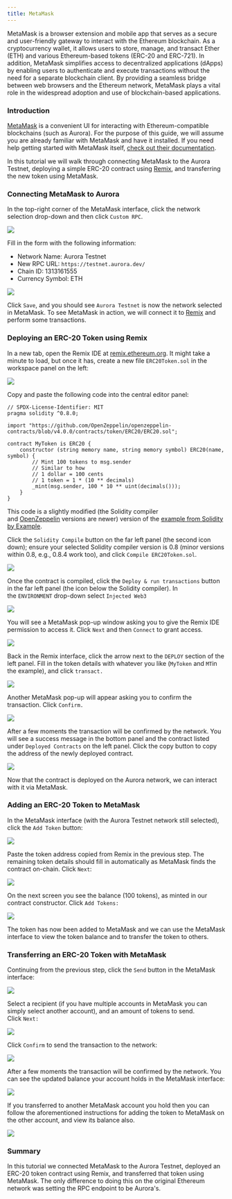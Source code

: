 ```yaml
---
title: MetaMask
---
```

MetaMask is a browser extension and mobile app that serves as a secure and user-friendly gateway to interact with the Ethereum blockchain. As a cryptocurrency wallet, it allows users to store, manage, and transact Ether (ETH) and various Ethereum-based tokens (ERC-20 and ERC-721). In addition, MetaMask simplifies access to decentralized applications (dApps) by enabling users to authenticate and execute transactions without the need for a separate blockchain client. By providing a seamless bridge between web browsers and the Ethereum network, MetaMask plays a vital role in the widespread adoption and use of blockchain-based applications.

### Introduction[​](https://doc.aurora.dev/interact/metamask#introduction "Direct link to heading")

[MetaMask](https://metamask.io/) is a convenient UI for interacting with Ethereum-compatible blockchains (such as Aurora). For the purpose of this guide, we will assume you are already familiar with MetaMask and have it installed. If you need help getting started with MetaMask itself, [check out their documentation](https://metamask.io/faqs.html).

In this tutorial we will walk through connecting MetaMask to the Aurora Testnet, deploying a simple ERC-20 contract using [Remix](https://remix.ethereum.org/), and transferring the new token using MetaMask.

### Connecting MetaMask to Aurora[​](https://doc.aurora.dev/interact/metamask#connecting-metamask-to-aurora "Direct link to heading")

In the top-right corner of the MetaMask interface, click the network selection drop-down and then click `Custom RPC`.

![](https://www.datocms-assets.com/95026/1679469164-metamask_choose_network-0d3034f88dcd7bc92f61df7d1be9bb7c.png)

Fill in the form with the following information:

* Network Name: Aurora Testnet
* New RPC URL: `https://testnet.aurora.dev/`
* Chain ID: 1313161555
* Currency Symbol: ETH

![](https://www.datocms-assets.com/95026/1679469198-metamask_create_aurora_rpc-e61eab72f8fa70386b43ed3c1d403d11.png)

Click `Save`, and you should see `Aurora Testnet` is now the network selected in MetaMask. To see MetaMask in action, we will connect it to [Remix](https://remix.ethereum.org/) and perform some transactions.

### Deploying an ERC-20 Token using Remix[​](https://doc.aurora.dev/interact/metamask#deploying-an-erc-20-token-using-remix "Direct link to heading")

In a new tab, open the Remix IDE at [remix.ethereum.org](https://remix.ethereum.org/). It might take a minute to load, but once it has, create a new file `ERC20Token.sol` in the workspace panel on the left:

![](https://www.datocms-assets.com/95026/1679469248-remix_new_file-15cadba3e578d16df451448175231e8b.png)

Copy and paste the following code into the central editor panel:

```solidity
// SPDX-License-Identifier: MIT
pragma solidity ^0.8.0;

import "https://github.com/OpenZeppelin/openzeppelin-contracts/blob/v4.0.0/contracts/token/ERC20/ERC20.sol";

contract MyToken is ERC20 {
    constructor (string memory name, string memory symbol) ERC20(name, symbol) {
        // Mint 100 tokens to msg.sender
        // Similar to how
        // 1 dollar = 100 cents
        // 1 token = 1 * (10 ** decimals)
        _mint(msg.sender, 100 * 10 ** uint(decimals()));
    }
}
```

This code is a slightly modified (the Solidity compiler and [OpenZeppelin](https://openzeppelin.com/contracts/) versions are newer) version of the [example from Solidity by Example](https://solidity-by-example.org/app/erc20/).

Click the `Solidity Compile` button on the far left panel (the second icon down); ensure your selected Solidity compiler version is 0.8 (minor versions within 0.8, e.g., 0.8.4 work too), and click `Compile ERC20Token.sol`.

![](https://www.datocms-assets.com/95026/1679469384-remix_solidity_compile-1f459820c9caef73c47d3af1c87e71a6.png)

Once the contract is compiled, click the `Deploy & run transactions` button in the far left panel (the icon below the Solidity compiler). In the `ENVIRONMENT` drop-down select `Injected Web3`

![](https://www.datocms-assets.com/95026/1679469397-remix_injected_web3-dbb0d671a1703239451d7d4e133f68ba.png)

You will see a MetaMask pop-up window asking you to give the Remix IDE permission to access it. Click `Next` and then `Connect` to grant access.

![](https://www.datocms-assets.com/95026/1679469450-remix_connect_with_metamask-9d8214740f372d3b41e489cbe23c5884.png)

Back in the Remix interface, click the arrow next to the `DEPLOY` section of the left panel. Fill in the token details with whatever you like (`MyToken` and `MT`in the example), and click `transact.`

![](https://www.datocms-assets.com/95026/1679469541-remix_deploy_contract-6423d60330003a7ffc0dc28ee5cd8178.png)

Another MetaMask pop-up will appear asking you to confirm the transaction. Click `Confirm.`

![](https://www.datocms-assets.com/95026/1679469583-remix_deploy_contract_metamask_confirm-6b4f8c2a751ec4a4b6ad9df96584c623.png)

After a few moments the transaction will be confirmed by the network. You will see a success message in the bottom panel and the contract listed under `Deployed Contracts` on the left panel. Click the copy button to copy the address of the newly deployed contract.

![](https://www.datocms-assets.com/95026/1679469624-remix_deploy_contract_confirmed-59390e985747c30736f46356a88b4ff1.png)

Now that the contract is deployed on the Aurora network, we can interact with it via MetaMask.

### Adding an ERC-20 Token to MetaMask[​](https://doc.aurora.dev/interact/metamask#adding-an-erc-20-token-to-metamask "Direct link to heading")

In the MetaMask interface (with the Aurora Testnet network still selected), click the `Add Token` button:

![](https://www.datocms-assets.com/95026/1679469657-metamask_add_token_button-bab734e9daaa3f2ed163762334d7f67b.png)

Paste the token address copied from Remix in the previous step. The remaining token details should fill in automatically as MetaMask finds the contract on-chain. Click `Next`:

![](https://www.datocms-assets.com/95026/1679469702-metamask_add_token-aba3998a127e59aa23fa54f0c9261fd3.png)

On the next screen you see the balance (100 tokens), as minted in our contract constructor. Click `Add Tokens:`

![](https://www.datocms-assets.com/95026/1679469741-metamask_add_token_confirm-7de3a02b810088ad3e92616a1ede4302.png)

The token has now been added to MetaMask and we can use the MetaMask interface to view the token balance and to transfer the token to others.

### Transferring an ERC-20 Token with MetaMask[​](https://doc.aurora.dev/interact/metamask#transferring-an-erc-20-token-with-metamask "Direct link to heading")

Continuing from the previous step, click the `Send` button in the MetaMask interface:

![](https://www.datocms-assets.com/95026/1679469777-metamask_my_token-7cb2274862fa1761a4f09e4a4cf732a4.png)

Select a recipient (if you have multiple accounts in MetaMask you can simply select another account), and an amount of tokens to send. Click `Next:`

![](https://www.datocms-assets.com/95026/1679469840-metamask_send_my_token-225db13fcf5b816e3f054f512b40f439.png)

Click `Confirm` to send the transaction to the network:

![](https://www.datocms-assets.com/95026/1679469894-metamask_send_my_token_confirm-7c919aba75d05efe04f8be29210a129b.png)

After a few moments the transaction will be confirmed by the network. You can see the updated balance your account holds in the MetaMask interface:

![](https://www.datocms-assets.com/95026/1679469923-metamask_my_token_sent_account1-139c1b898d909970a81f111acd870d80.png)

If you transferred to another MetaMask account you hold then you can follow the aforementioned instructions for adding the token to MetaMask on the other account, and view its balance also.

![](https://www.datocms-assets.com/95026/1679469959-metamask_add_token_account2-2450b009a315943298fe01d52ecffb3e.png)

### Summary[​](https://doc.aurora.dev/interact/metamask#summary "Direct link to heading")

In this tutorial we connected MetaMask to the Aurora Testnet, deployed an ERC-20 token contract using Remix, and transferred that token using MetaMask. The only difference to doing this on the original Ethereum network was setting the RPC endpoint to be Aurora's.
